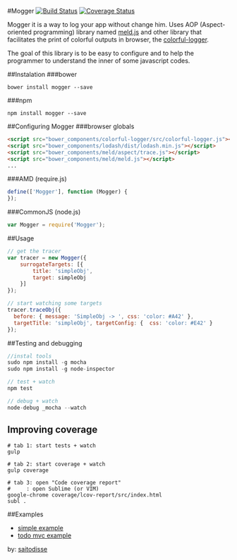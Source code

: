 #Mogger
[![Build Status](https://travis-ci.org/saitodisse/mogger.svg?branch=0.1)](https://travis-ci.org/saitodisse/mogger) [![Coverage Status](https://coveralls.io/repos/saitodisse/mogger/badge.png?branch=0.1)](https://coveralls.io/r/saitodisse/mogger?branch=0.1)

Mogger it is a way to log your app without change him. Uses AOP (Aspect-oriented programming) library named [meld.js](https://github.com/cujojs/meld) and other library that facilitates the print of colorful outputs in browser, the [colorful-logger](https://github.com/saitodisse/colorful-logger).

The goal of this library is to be easy to configure and to help the programmer to understand the inner of some javascript codes.

##Instalation
###bower
```
bower install mogger --save
```
###npm
```
npm install mogger --save
```

##Configuring Mogger
###browser globals
```html
<script src="bower_components/colorful-logger/src/colorful-logger.js"></script>
<script src="bower_components/lodash/dist/lodash.min.js"></script>
<script src="bower_components/meld/aspect/trace.js"></script>
<script src="bower_components/meld/meld.js"></script>
...
```

###AMD (require.js)
```javascript
define(['Mogger'], function (Mogger) {
});
```

###CommonJS (node.js)
```javascript
var Mogger = require('Mogger');
```

##Usage
```javascript
// get the tracer
var tracer = new Mogger({
    surrogateTargets: [{
        title: 'simpleObj',
        target: simpleObj
    }]
});

// start watching some targets
tracer.traceObj({
  before: { message: 'SimpleObj -> ', css: 'color: #A42' },
  targetTitle: 'simpleObj', targetConfig: {  css: 'color: #E42' }
});
```


##Testing and debugging
```javascript
//instal tools
sudo npm install -g mocha
sudo npm install -g node-inspector

// test + watch
npm test

// debug + watch
node-debug _mocha --watch
```


## Improving coverage
```shell
# tab 1: start tests + watch
gulp

# tab 2: start coverage + watch
gulp coverage

# tab 3: open "Code coverage report"
#     : open Sublime (or VIM)
google-chrome coverage/lcov-report/src/index.html
subl .
```


##Examples
  - [simple example](http://saitodisse.github.io/mogger/examples/simple-browser-global-example/index.html)
  - [todo mvc example](http://saitodisse.github.io/mogger/examples/todo-mvc-backbone-require/index.html)

by: [saitodisse](http://saitodisse.github.io/)

